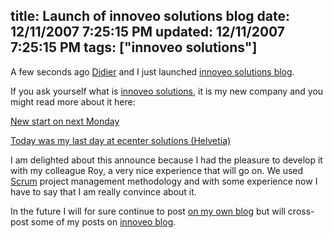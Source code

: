 title: Launch of innoveo solutions blog
date: 12/11/2007 7:25:15 PM
updated: 12/11/2007 7:25:15 PM
tags: ["innoveo solutions"]
---
A few seconds ago [Didier](http://www.didierbeck.com/) and I just launched [innoveo solutions blog](http://blog.innoveo.com/home.aspx).

If you ask yourself what is [innoveo solutions](http://www.innoveo.com/), it is my new company and you might read more about it here:

[New start on next Monday](http://weblogs.asp.net/lkempe/archive/2007/09/25/new-start-on-next-monday.aspx "New start on next Monday")

[Today was my last day at ecenter solutions (Helvetia)](http://weblogs.asp.net/lkempe/archive/2007/09/28/today-was-my-last-day-at-ecenter-solutions-helvetia.aspx "Today was my last day at ecenter solutions (Helvetia)")

I am delighted about this announce because I had the pleasure to develop it with my colleague Roy, a very nice experience that will go on. We used [Scrum](http://en.wikipedia.org/wiki/Scrum_(development)) project management methodology and with some experience now I have to say that I am really convince about it.

In the future I will for sure continue to post [on my own blog](http://weblogs.asp.net/lkempe/) but will cross-post some of my posts on [innoveo blog](http://blog.innoveo.com/home.aspx).
